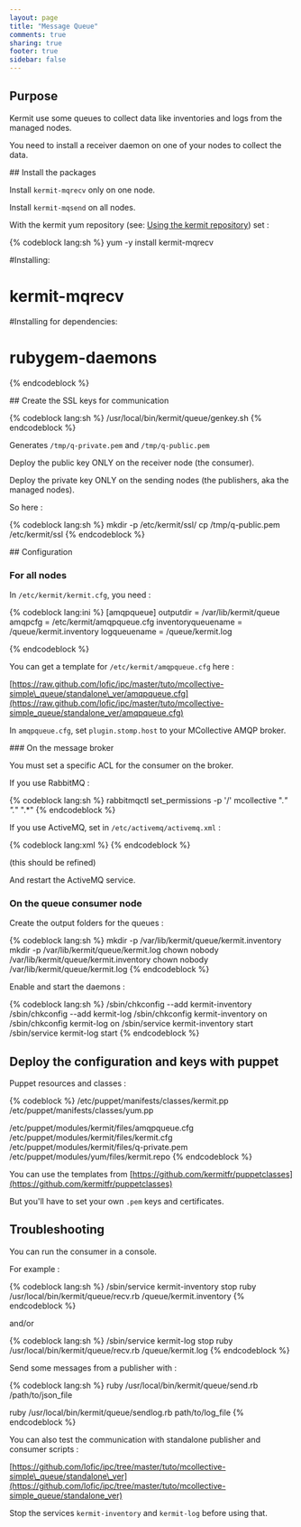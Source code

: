 ```yaml
---
layout: page
title: "Message Queue"
comments: true
sharing: true
footer: true
sidebar: false 
---
```


## Purpose

Kermit use some queues to collect data like inventories and logs from the managed nodes.

You need to install a receiver daemon on one of your nodes to collect the data.

## Install the packages

Install `kermit-mqrecv` only on one node.

Install `kermit-mqsend` on all nodes.

With the kermit yum repository (see: [Using the kermit repository](/doc/using_the_repo.html)) set :

{% codeblock lang:sh %}
yum -y install kermit-mqrecv 

#Installing:
# kermit-mqrecv
#Installing for dependencies:
# rubygem-daemons 
{% endcodeblock %}


## Create the SSL keys for communication

{% codeblock lang:sh %}
/usr/local/bin/kermit/queue/genkey.sh
{% endcodeblock %}

Generates `/tmp/q-private.pem` and `/tmp/q-public.pem`

<div class="important" markdown='1'>
Deploy the public key ONLY on the receiver node (the consumer).

Deploy the private key ONLY on the sending nodes (the publishers, aka the managed nodes).
</div>

So here :

{% codeblock lang:sh %}
mkdir -p /etc/kermit/ssl/
cp /tmp/q-public.pem /etc/kermit/ssl
{% endcodeblock %}



## Configuration

### For all nodes

In `/etc/kermit/kermit.cfg`, you need :

{% codeblock lang:ini %}
[amqpqueue]
outputdir = /var/lib/kermit/queue 
amqpcfg = /etc/kermit/amqpqueue.cfg
inventoryqueuename = /queue/kermit.inventory
logqueuename = /queue/kermit.log

{% endcodeblock %}

You can get a template for `/etc/kermit/amqpqueue.cfg` here :

[https://raw.github.com/lofic/ipc/master/tuto/mcollective-simple\_queue/standalone\_ver/amqpqueue.cfg](https://raw.github.com/lofic/ipc/master/tuto/mcollective-simple_queue/standalone_ver/amqpqueue.cfg)

In `amqpqueue.cfg`, set `plugin.stomp.host` to your MCollective AMQP broker.

### On the message broker

You must set a specific ACL for the consumer on the broker.

If you use RabbitMQ :

{% codeblock lang:sh %}
rabbitmqctl set_permissions -p '/' mcollective ".*" ".*" ".*"
{% endcodeblock %}


If you use ActiveMQ, set in `/etc/activemq/activemq.xml` :

{% codeblock lang:xml %}
<authorizationEntries>
    <authorizationEntry queue=">" write="admins" read="admins" admin="admins" />
    <authorizationEntry queue=">" write="mcollective" read="mcollective" admin="mcollective" />
    <!-- ... -->
</authorizationEntries>
{% endcodeblock %}


(this should be refined)

And restart the ActiveMQ service.


### On the queue consumer node

Create the output folders for the queues :

{% codeblock lang:sh %}
mkdir -p /var/lib/kermit/queue/kermit.inventory
mkdir -p /var/lib/kermit/queue/kermit.log
chown nobody /var/lib/kermit/queue/kermit.inventory
chown nobody /var/lib/kermit/queue/kermit.log
{% endcodeblock %}

 
Enable and start the daemons :

{% codeblock lang:sh %}
/sbin/chkconfig --add kermit-inventory
/sbin/chkconfig --add kermit-log
/sbin/chkconfig kermit-inventory on
/sbin/chkconfig kermit-log on
/sbin/service kermit-inventory start
/sbin/service kermit-log start
{% endcodeblock %}


## Deploy the configuration and keys with puppet

Puppet resources and classes :

{% codeblock  %}
/etc/puppet/manifests/classes/kermit.pp
/etc/puppet/manifests/classes/yum.pp

/etc/puppet/modules/kermit/files/amqpqueue.cfg
/etc/puppet/modules/kermit/files/kermit.cfg
/etc/puppet/modules/kermit/files/q-private.pem
/etc/puppet/modules/yum/files/kermit.repo
{% endcodeblock %}


You can use the templates from [https://github.com/kermitfr/puppetclasses](https://github.com/kermitfr/puppetclasses) 

But you'll have to set your own `.pem` keys and certificates.



## Troubleshooting

You can run the consumer in a console.

For example :

{% codeblock lang:sh %}
/sbin/service kermit-inventory stop
ruby /usr/local/bin/kermit/queue/recv.rb /queue/kermit.inventory
{% endcodeblock %}


and/or

{% codeblock lang:sh %}
/sbin/service kermit-log stop
ruby /usr/local/bin/kermit/queue/recv.rb /queue/kermit.log
{% endcodeblock %}

Send some messages from a publisher with :

{% codeblock lang:sh %}
ruby /usr/local/bin/kermit/queue/send.rb /path/to/json_file

ruby /usr/local/bin/kermit/queue/sendlog.rb path/to/log_file
{% endcodeblock %}

You can also test the communication with standalone publisher and consumer
scripts :

[https://github.com/lofic/ipc/tree/master/tuto/mcollective-simple\_queue/standalone\_ver](https://github.com/lofic/ipc/tree/master/tuto/mcollective-simple_queue/standalone_ver)

Stop the services `kermit-inventory` and `kermit-log` before using that.

